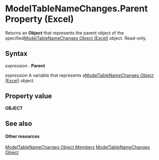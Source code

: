 
# ModelTableNameChanges.Parent Property (Excel)

Returns an  **Object** that represents the parent object of the specified[ModelTableNameChanges Object (Excel)](78ecf42b-7ce5-b00a-a9c1-ba3fdc5b5731.md) object. Read-only.


## Syntax

 _expression_ . **Parent**

 _expression_ A variable that represents a[ModelTableNameChanges Object (Excel)](78ecf42b-7ce5-b00a-a9c1-ba3fdc5b5731.md) object.


## Property value

 **OBJECT**


## See also


#### Other resources


[ModelTableNameChanges Object Members](241e9c2d-29ba-97a0-e20c-702ebd9b7b69.md)
[ModelTableNameChanges Object](78ecf42b-7ce5-b00a-a9c1-ba3fdc5b5731.md)
